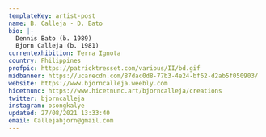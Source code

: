 ```yaml
---
templateKey: artist-post
name: B. Calleja - D. Bato
bio: |-
  Dennis Bato (b. 1989)
  Bjorn Calleja (b. 1981)
currentexhibition: Terra Ignota
country: Philippines
profpic: https://patricktresset.com/various/II/bd.gif
midbanner: https://ucarecdn.com/87dac0d8-77b3-4e24-bf62-d2ab5f050903/
website: https://www.bjorncalleja.weebly.com
hicetnunc: https://www.hicetnunc.art/bjorncalleja/creations
twitter: bjorncalleja
instagram: osongkalye
updated: 27/08/2021 13:33:40
email: Callejabjorn@gmail.com
---
```

